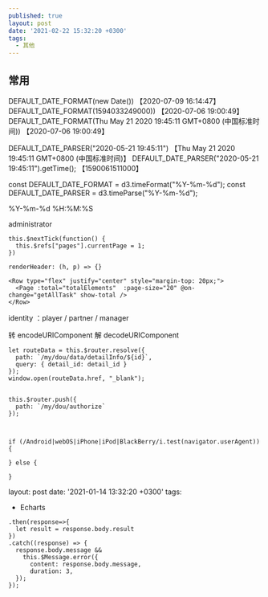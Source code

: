 ```yaml
---
published: true
layout: post
date: '2021-02-22 15:32:20 +0300'
tags:
  - 其他
---
```

## 常用

DEFAULT_DATE_FORMAT(new Date())
【2020-07-09 16:14:47】
DEFAULT_DATE_FORMAT(1594033249000))
【2020-07-06 19:00:49】
DEFAULT_DATE_FORMAT(Thu May 21 2020 19:45:11 GMT+0800 (中国标准时间))
【2020-07-06 19:00:49】

DEFAULT_DATE_PARSER("2020-05-21 19:45:11")
【Thu May 21 2020 19:45:11 GMT+0800 (中国标准时间)】
DEFAULT_DATE_PARSER("2020-05-21 19:45:11").getTime();
【1590061511000】


const DEFAULT_DATE_FORMAT = d3.timeFormat("%Y-%m-%d");
const DEFAULT_DATE_PARSER = d3.timeParse("%Y-%m-%d");

%Y-%m-%d %H:%M:%S

administrator
```
this.$nextTick(function() {
  this.$refs["pages"].currentPage = 1;
})

renderHeader: (h, p) => {}

<Row type="flex" justify="center" style="margin-top: 20px;">
  <Page :total="totalElements"  :page-size="20" @on-change="getAllTask" show-total />
</Row>
```
identity  ：player /  partner  /  manager

转 encodeURIComponent
解 decodeURIComponent

```
let routeData = this.$router.resolve({
  path: `/my/dou/data/detailInfo/${id}`,
  query: { detail_id: detail_id }
});
window.open(routeData.href, "_blank");


this.$router.push({
  path: `/my/dou/authorize`
});



if (/Android|webOS|iPhone|iPod|BlackBerry/i.test(navigator.userAgent)) {

} else {

}
```
layout: post
date: '2021-01-14 13:32:20 +0300'
tags:
  - Echarts

```
.then(response=>{
  let result = response.body.result
})
.catch((response) => {
  response.body.message &&
    this.$Message.error({
      content: response.body.message,
      duration: 3,
  });
});
```
